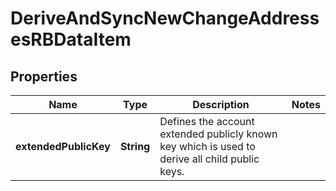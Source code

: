

# DeriveAndSyncNewChangeAddressesRBDataItem


## Properties

| Name | Type | Description | Notes |
|------------ | ------------- | ------------- | -------------|
|**extendedPublicKey** | **String** | Defines the account extended publicly known key which is used to derive all child public keys. |  |



